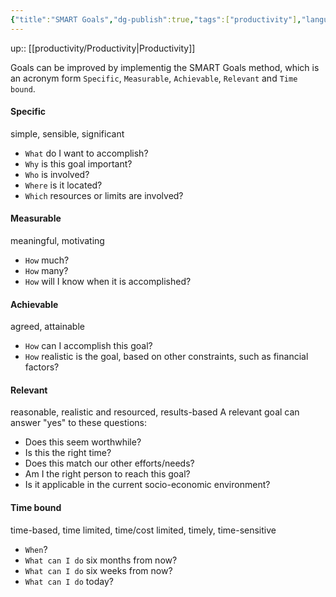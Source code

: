 ```yaml
---
{"title":"SMART Goals","dg-publish":true,"tags":["productivity"],"language":"en","permalink":"/productivity/smart-goals/","dgPassFrontmatter":true}
---
```


up:: [[productivity/Productivity\|Productivity]]

Goals can be improved by implementig the SMART Goals method, which is an acronym form `Specific`, `Measurable`, `Achievable`, `Relevant` and `Time bound`.

#### **Specific**

simple, sensible, significant  

- `What` do I want to accomplish?  
- `Why` is this goal important?  
- `Who` is involved?  
- `Where` is it located?  
- `Which` resources or limits are involved?  

#### **Measurable**

meaningful, motivating

- `How` much?
- `How` many?
- `How` will I know when it is accomplished?

#### **Achievable**

agreed, attainable

- `How` can I accomplish this goal?
- `How` realistic is the goal, based on other constraints, such as financial factors?

#### **Relevant**

reasonable, realistic and resourced, results-based
A relevant goal can answer "yes" to these questions:

- Does this seem worthwhile?
- Is this the right time?
- Does this match our other efforts/needs?
- Am I the right person to reach this goal?
- Is it applicable in the current socio-economic environment?

#### **Time bound**

time-based, time limited, time/cost limited, timely, time-sensitive

- `When`?
- `What can I do` six months from now?
- `What can I do` six weeks from now?
- `What can I do` today?
